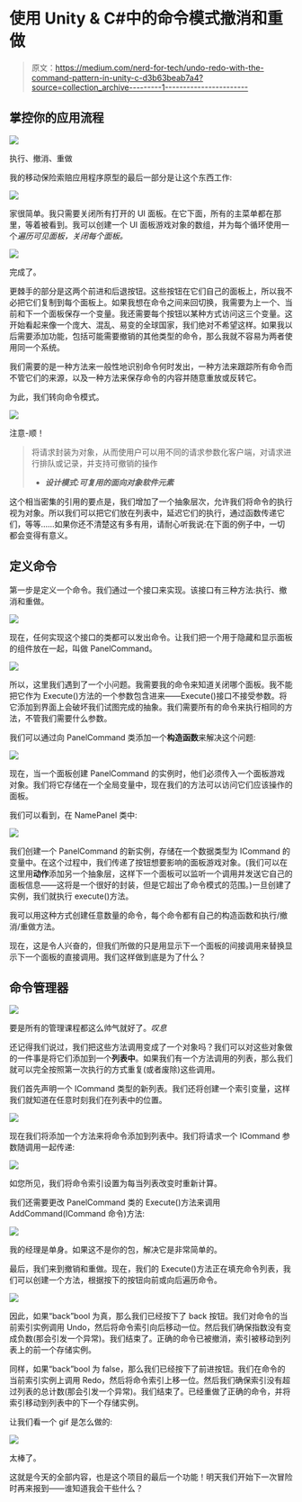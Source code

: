 # 使用 Unity & C#中的命令模式撤消和重做

> 原文：<https://medium.com/nerd-for-tech/undo-redo-with-the-command-pattern-in-unity-c-d3b63beab7a4?source=collection_archive---------1----------------------->

## 掌控你的应用流程

![](img/2e8b97025347fd8a25457cc06f972a7f.png)

执行、撤消、重做

我的移动保险索赔应用程序原型的最后一部分是让这个东西工作:

![](img/4321fcaf268ab801d8697f3e976d640d.png)

家很简单。我只需要关闭所有打开的 UI 面板。在它下面，所有的主菜单都在那里，等着被看到。我可以创建一个 UI 面板游戏对象的数组，并为每个循环使用一个*遍历可见面板，关闭每个面板。*

![](img/e5e94ba2fd0db60a6f8f23143a07c3af.png)

完成了。

更棘手的部分是这两个前进和后退按钮。这些按钮在它们自己的面板上，所以我不必把它们复制到每个面板上。如果我想在命令之间来回切换，我需要为上一个、当前和下一个面板保存一个变量。我还需要每个按钮以某种方式访问这三个变量。这开始看起来像一个庞大、混乱、易变的全球国家，我们绝对不希望这样。如果我以后需要添加功能，包括可能需要撤销的其他类型的命令，那么我就不容易为两者使用同一个系统。

我们需要的是一种方法来一般性地识别命令何时发出，一种方法来跟踪所有命令而不管它们的来源，以及一种方法来保存命令的内容并随意重放或反转它。

为此，我们转向命令模式。

![](img/bee4f0fd28e5166bcccada420f3ce471.png)

注意-顺！

> 将请求封装为对象，从而使用户可以用不同的请求参数化客户端，对请求进行排队或记录，并支持可撤销的操作
> 
> - ***设计模式:可复用的面向对象软件元素***

这个相当密集的引用的要点是，我们增加了一个抽象层次，允许我们将命令的执行视为对象。所以我们可以把它们放在列表中，延迟它们的执行，通过函数传递它们，等等……如果你还不清楚这有多有用，请耐心听我说:在下面的例子中，一切都会变得有意义。

## 定义命令

第一步是定义一个命令。我们通过一个接口来实现。该接口有三种方法:执行、撤消和重做。

![](img/2df44b2a1a5b481194762592e5dafcee.png)

现在，任何实现这个接口的类都可以发出命令。让我们把一个用于隐藏和显示面板的组件放在一起，叫做 PanelCommand。

![](img/7199e92ceb3533ad69ade97e6f0e4b5f.png)

所以，这里我们遇到了一个小问题。我需要我的命令来知道关闭哪个面板。我不能把它作为 Execute()方法的一个参数包含进来——Execute()接口不接受参数。将它添加到界面上会破坏我们试图完成的抽象。我们需要所有的命令来执行相同的方法，不管我们需要什么参数。

我们可以通过向 PanelCommand 类添加一个**构造函数**来解决这个问题:

![](img/617326f49d108e754ac9a30812a64aeb.png)

现在，当一个面板创建 PanelCommand 的实例时，他们必须传入一个面板游戏对象。我们将它存储在一个全局变量中，现在我们的方法可以访问它们应该操作的面板。

我们可以看到，在 NamePanel 类中:

![](img/d2cf245d46dd31d951784b784128f5c9.png)

我们创建一个 PanelCommand 的新实例，存储在一个数据类型为 ICommand 的变量中。在这个过程中，我们传递了按钮想要影响的面板游戏对象。(我们可以在这里用**动作**添加另一个抽象层，这样下一个面板可以监听一个调用并发送它自己的面板信息——这将是一个很好的封装，但是它超出了命令模式的范围。)一旦创建了实例，我们就执行 execute()方法。

我可以用这种方式创建任意数量的命令，每个命令都有自己的构造函数和执行/撤消/重做方法。

现在，这是令人兴奋的，但我们所做的只是用显示下一个面板的间接调用来替换显示下一个面板的直接调用。我们这样做到底是为了什么？

## 命令管理器

![](img/c87d48eb246f6895655d1b1e8d1f84fa.png)

要是所有的管理课程都这么帅气就好了。*叹息*

还记得我们说过，我们把这些方法调用变成了一个对象吗？我们可以对这些对象做的一件事是将它们添加到一个**列表中**。如果我们有一个方法调用的列表，那么我们就可以完全按照第一次执行的方式重复(或者废除)这些调用。

我们首先声明一个 ICommand 类型的新列表。我们还将创建一个索引变量，这样我们就知道在任意时刻我们在列表中的位置。

![](img/6b9a3f9d436b329af553147c1494b5a8.png)

现在我们将添加一个方法来将命令添加到列表中。我们将请求一个 ICommand 参数随调用一起传递:

![](img/a343a470c1ff2e63130669d165bb3db4.png)

如您所见，我们将命令索引设置为每当列表改变时重新计算。

我们还需要更改 PanelCommand 类的 Execute()方法来调用 AddCommand(ICommand 命令)方法:

![](img/e26853677f377a5985f5facfaf079cd7.png)

我的经理是单身。如果这不是你的包，解决它是非常简单的。

最后，我们来到撤销和重做。现在，我们的 Execute()方法正在填充命令列表，我们可以创建一个方法，根据按下的按钮向前或向后遍历命令。

![](img/6e751d53368d5283f3af81127e925ca8.png)

因此，如果“back”bool 为真，那么我们已经按下了 back 按钮。我们对命令的当前索引实例调用 Undo，然后将命令索引向后移动一位。然后我们确保指数没有变成负数(那会引发一个异常)。我们结束了。正确的命令已被撤消，索引被移动到列表上的前一个存储实例。

同样，如果“back”bool 为 false，那么我们已经按下了前进按钮。我们在命令的当前索引实例上调用 Redo，然后将命令索引上移一位。然后我们确保索引没有超过列表的总计数(那会引发一个异常)。我们结束了。已经重做了正确的命令，并将索引移动到列表中的下一个存储实例。

让我们看一个 gif 是怎么做的:

![](img/0ff9ebf7059043dc64e968bcff9e2f9b.png)

太棒了。

这就是今天的全部内容，也是这个项目的最后一个功能！明天我们开始下一次冒险时再来报到——谁知道我会干些什么？